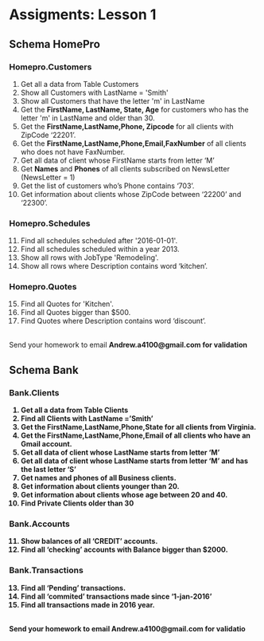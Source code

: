 # Assigments: Lesson 1

## Schema HomePro

### Homepro.Customers
1.	Get all a data from Table Customers
2.	Show all Customers with LastName = 'Smith'
3.	Show all Customers that have the letter 'm' in LastName
4.	Get the <b>FirstName, LastName, State, Age</b> for customers who has the letter 'm' in LastName and older than 30.
5.	Get the <b>FirstName,LastName,Phone, Zipcode</b>  for all clients with ZipCode ‘22201’.
6.	Get the <b>FirstName,LastName,Phone,Email,FaxNumber</b> of all clients who does not have FaxNumber.
7.	Get all data of client whose FirstName starts from letter ‘M’
8.	Get <b>Names</b> and <b>Phones</b> of all clients subscribed on NewsLetter (NewsLetter = 1)
9.	Get the list of customers who’s Phone contains ‘703’.
10.	Get information about clients whose ZipCode between ‘22200’ and ‘22300’.

### Homepro.Schedules
11.	Find all schedules scheduled after '2016-01-01'.
12.	Find all schedules scheduled within a year 2013.
13.	Show all rows with JobType 'Remodeling'.
14.	Show all rows where Description contains word ‘kitchen’.

### Homepro.Quotes
15.	Find all Quotes for 'Kitchen'.
16.	Find all Quotes bigger than $500.
17.	Find Quotes where Description contains word ‘discount’.

<br>
Send your homework to email <b>Andrew.a4100@gmail.com<b> for validation
<br>

## Schema Bank

### Bank.Clients 

1. Get all a data from Table Clients 
2. Find all Clients with LastName =’Smith’ 
3. Get the FirstName,LastName,Phone,State for all clients from Virginia. 
4. Get the FirstName,LastName,Phone,Email of all clients who have an Gmail account. 
5. Get all data of client whose LastName starts from letter ‘M’ 
6. Get all data of client whose LastName starts from letter ‘M’ and has the last letter ‘S’ 
7. Get names and phones of all Business clients. 
8. Get information about clients younger than 20. 
9. Get information about clients whose age between 20 and 40. 
10. Find Private Clients older than 30 

### Bank.Accounts 

11. Show balances of all ‘CREDIT’ accounts. 
12. Find all ‘checking’ accounts with Balance bigger than $2000. 

### Bank.Transactions 
13. Find all ‘Pending’ transactions. 
14. Find all ‘commited’ transactions made since ‘1-jan-2016’ 
15. Find all transactions made in 2016 year. 
<br>
Send your homework to email Andrew.a4100@gmail.com for validatio